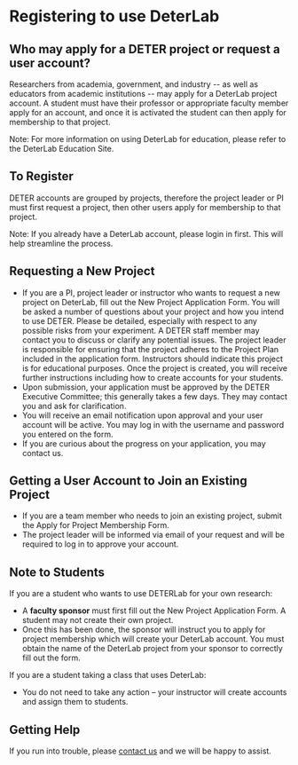 # Registering to use DeterLab

## Who may apply for a DETER project or request a user account?

Researchers from academia, government, and industry -- as well as educators from academic institutions -- may apply for a DeterLab project account. A student must have their professor or appropriate faculty member apply for an account, and once it is activated the student can then apply for membership to that project.

Note: For more information on using DeterLab for education, please refer to the ​DeterLab Education Site.

## To Register

DETER accounts are grouped by projects, therefore the project leader or PI must first request a project, then other users apply for membership to that project.

Note: If you already have a DeterLab account, please login in first. This will help streamline the process.

## Requesting a New Project

- If you are a PI, project leader or instructor who wants to request a new project on DeterLab, fill out the ​New Project Application Form.
You will be asked a number of questions about your project and how you intend to use DETER. Please be detailed, especially with respect to any possible risks from your experiment. A DETER staff member may contact you to discuss or clarify any potential issues.
The project leader is responsible for ensuring that the project adheres to the Project Plan included in the application form.
Instructors should indicate this project is for educational purposes. Once the project is created, you will receive further instructions including how to create accounts for your students.
- Upon submission, your application must be approved by the DETER Executive Committee; this generally takes a few days. They may contact you and ask for clarification.
- You will receive an email notification upon approval and your user account will be active. You may log in with the username and password you entered on the form.
- If you are curious about the progress on your application, you may ​contact us.

## Getting a User Account to Join an Existing Project

- If you are a team member who needs to join an existing project, submit the ​Apply for Project Membership Form.
- The project leader will be informed via email of your request and will be required to log in to approve your account.

## Note to Students

If you are a student who wants to use DETERLab for your own research:

- A **faculty sponsor** must first fill out the ​New Project Application Form. A student may not create their own project.
- Once this has been done, the sponsor will instruct you to ​apply for project membership which will create your DeterLab account. You must obtain the name of the DeterLab project from your sponsor to correctly fill out the form.

If you are a student taking a class that uses DeterLab:

- You do not need to take any action – your instructor will create accounts and assign them to students.

## Getting Help

If you run into trouble, please ​[contact us](http://www.deter-project.org/contact_deter) and we will be happy to assist.